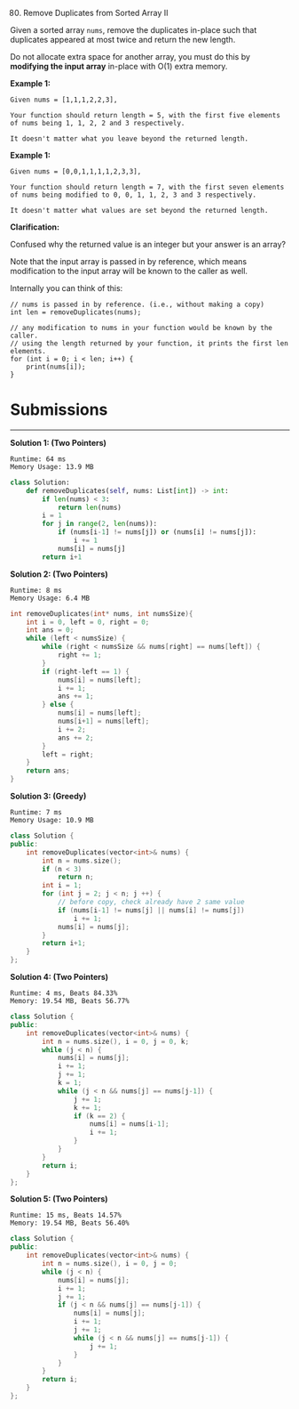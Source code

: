 80. Remove Duplicates from Sorted Array II

Given a sorted array `nums`, remove the duplicates in-place such that duplicates appeared at most twice and return the new length.

Do not allocate extra space for another array, you must do this by **modifying the input array** in-place with O(1) extra memory.

**Example 1:**
```
Given nums = [1,1,1,2,2,3],

Your function should return length = 5, with the first five elements of nums being 1, 1, 2, 2 and 3 respectively.

It doesn't matter what you leave beyond the returned length.
```

**Example 1:**
```
Given nums = [0,0,1,1,1,1,2,3,3],

Your function should return length = 7, with the first seven elements of nums being modified to 0, 0, 1, 1, 2, 3 and 3 respectively.

It doesn't matter what values are set beyond the returned length.
```

**Clarification:**

Confused why the returned value is an integer but your answer is an array?

Note that the input array is passed in by reference, which means modification to the input array will be known to the caller as well.

Internally you can think of this:
```
// nums is passed in by reference. (i.e., without making a copy)
int len = removeDuplicates(nums);

// any modification to nums in your function would be known by the caller.
// using the length returned by your function, it prints the first len elements.
for (int i = 0; i < len; i++) {
    print(nums[i]);
}
```

# Submissions
---
**Solution 1: (Two Pointers)**
```
Runtime: 64 ms
Memory Usage: 13.9 MB
```
```python
class Solution:
    def removeDuplicates(self, nums: List[int]) -> int:
        if len(nums) < 3:
            return len(nums)
        i = 1
        for j in range(2, len(nums)):
            if (nums[i-1] != nums[j]) or (nums[i] != nums[j]):
                i += 1        
            nums[i] = nums[j]   
        return i+1
```

**Solution 2: (Two Pointers)**
```
Runtime: 8 ms
Memory Usage: 6.4 MB
```
```c
int removeDuplicates(int* nums, int numsSize){
    int i = 0, left = 0, right = 0;
    int ans = 0;
    while (left < numsSize) {
        while (right < numsSize && nums[right] == nums[left]) {
            right += 1;
        }
        if (right-left == 1) {
            nums[i] = nums[left];
            i += 1;
            ans += 1;
        } else {
            nums[i] = nums[left];
            nums[i+1] = nums[left];
            i += 2;
            ans += 2;
        }
        left = right;
    }
    return ans;
}
```

**Solution 3: (Greedy)**
```
Runtime: 7 ms
Memory Usage: 10.9 MB
```
```c++
class Solution {
public:
    int removeDuplicates(vector<int>& nums) {
        int n = nums.size();
        if (n < 3)
            return n;
        int i = 1;
        for (int j = 2; j < n; j ++) {
            // before copy, check already have 2 same value
            if (nums[i-1] != nums[j] || nums[i] != nums[j])
                i += 1;
            nums[i] = nums[j];
        }
        return i+1;
    }
};
```

**Solution 4: (Two Pointers)**
```
Runtime: 4 ms, Beats 84.33%
Memory: 19.54 MB, Beats 56.77%
```
```c++
class Solution {
public:
    int removeDuplicates(vector<int>& nums) {
        int n = nums.size(), i = 0, j = 0, k;
        while (j < n) {
            nums[i] = nums[j];
            i += 1;
            j += 1;
            k = 1;
            while (j < n && nums[j] == nums[j-1]) {
                j += 1;
                k += 1;
                if (k == 2) {
                    nums[i] = nums[i-1];
                    i += 1;
                }
            }
        }
        return i;
    }
};
```

**Solution 5: (Two Pointers)**
```
Runtime: 15 ms, Beats 14.57%
Memory: 19.54 MB, Beats 56.40%
```
```c++
class Solution {
public:
    int removeDuplicates(vector<int>& nums) {
        int n = nums.size(), i = 0, j = 0;
        while (j < n) {
            nums[i] = nums[j];
            i += 1;
            j += 1;
            if (j < n && nums[j] == nums[j-1]) {
                nums[i] = nums[j];
                i += 1;
                j += 1;
                while (j < n && nums[j] == nums[j-1]) {
                    j += 1;
                }
            }
        }
        return i;
    }
};
```
